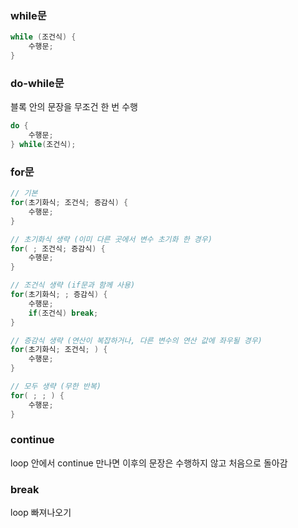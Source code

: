 ### while문

```java
while (조건식) {
	수행문;
}
```

### do-while문

블록 안의 문장을 무조건 한 번 수행

```java
do {
	수행문;
} while(조건식);
```

### for문

```java
// 기본
for(초기화식; 조건식; 증감식) {
	수행문;
}

// 초기화식 생략 (이미 다른 곳에서 변수 초기화 한 경우)
for( ; 조건식; 증감식) {
	수행문;
}

// 조건식 생략 (if문과 함께 사용)
for(초기화식; ; 증감식) {
	수행문;
	if(조건식) break;
}

// 증감식 생략 (연산이 복잡하거나, 다른 변수의 연산 값에 좌우될 경우)
for(초기화식; 조건식; ) {
	수행문;
}

// 모두 생략 (무한 반복)
for( ; ; ) {
	수행문;
}
```

### continue

loop 안에서 continue 만나면 이후의 문장은 수행하지 않고 처음으로 돌아감

### break

loop 빠져나오기
